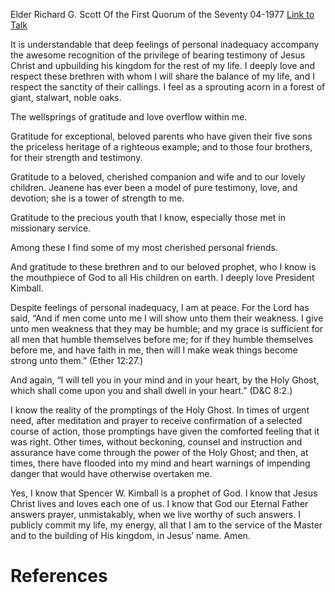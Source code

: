 Elder Richard G. Scott
Of the First Quorum of the Seventy
04-1977
[Link to Talk](https://www.churchofjesuschrist.org/study/general-conference/1977/04/gratitude?lang=eng)

It is understandable that deep feelings of personal inadequacy accompany the awesome recognition of the privilege of bearing testimony of Jesus Christ and upbuilding his kingdom for the rest of my life. I deeply love and respect these brethren with whom I will share the balance of my life, and I respect the sanctity of their callings. I feel as a sprouting acorn in a forest of giant, stalwart, noble oaks.

The wellsprings of gratitude and love overflow within me.

Gratitude for exceptional, beloved parents who have given their five sons the priceless heritage of a righteous example; and to those four brothers, for their strength and testimony.

Gratitude to a beloved, cherished companion and wife and to our lovely children. Jeanene has ever been a model of pure testimony, love, and devotion; she is a tower of strength to me.

Gratitude to the precious youth that I know, especially those met in missionary service.

Among these I find some of my most cherished personal friends.

And gratitude to these brethren and to our beloved prophet, who I know is the mouthpiece of God to all His children on earth. I deeply love President Kimball.

Despite feelings of personal inadequacy, I am at peace. For the Lord has said, “And if men come unto me I will show unto them their weakness. I give unto men weakness that they may be humble; and my grace is sufficient for all men that humble themselves before me; for if they humble themselves before me, and have faith in me, then will I make weak things become strong unto them.” (Ether 12:27.)

And again, “I will tell you in your mind and in your heart, by the Holy Ghost, which shall come upon you and shall dwell in your heart.” (D&C 8:2.)

I know the reality of the promptings of the Holy Ghost. In times of urgent need, after meditation and prayer to receive confirmation of a selected course of action, those promptings have given the comforted feeling that it was right. Other times, without beckoning, counsel and instruction and assurance have come through the power of the Holy Ghost; and then, at times, there have flooded into my mind and heart warnings of impending danger that would have otherwise overtaken me.

Yes, I know that Spencer W. Kimball is a prophet of God. I know that Jesus Christ lives and loves each one of us. I know that God our Eternal Father answers prayer, unmistakably, when we live worthy of such answers. I publicly commit my life, my energy, all that I am to the service of the Master and to the building of His kingdom, in Jesus’ name. Amen.

# References
